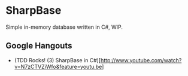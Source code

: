 # SharpBase

Simple in-memory database written in C#, WIP.

## Google Hangouts

- (TDD Rocks! (3) SharpBase in C#)[http://www.youtube.com/watch?v=N7zCTVZiWfo&feature=youtu.be]